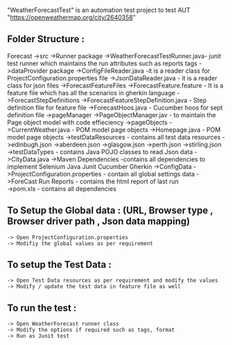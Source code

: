 "WeatherForecastTest" is an automation test project to test AUT "https://openweathermap.org/city/2640358"

Folder Structure :
-------------------------------------
Forecast
	->src
		->Runner package
			->WeatherForecastTestRunner.java- junit test runner which maintains the run attributes such as reports tags
		->dataProvider package
			->ConfigFileReader.java -it is a reader class for ProjectConfiguration.properties file
			->JsonDataReader.java - it is a reader class for json files
		->ForecastFeatureFiles
			->ForecastFeature.feature - It is a feature file which has all the scenarios in gherkin language
		->ForecastStepDefinitions
			->ForecastFeatureStepDefinition.java - Step definition file for feature file
			->ForecastHoos.java - Cucumber hoos for sept definition file
		->pageManager
			->PageObjectManager.jav - to maintain the Page object model with code effieciency
		->pageObjects
			->CurrentWeather.java - POM model page objects
			->Homepage.java - POM model page objects
		->testDataResources - contains all test data resources
			->edinbugh.json
			->aberdeen.json
			->glasgow.json
			->perth.json
			->stirling.json
		->testDataTypes - contains Java POJO classes to read Json data
			->CityData.java
	->Maven Dependencies
		-contains all dependencies to implement Selenium Java Junit Cucumber Gherkin
	->ConfigData
		->ProjectConfiguration.properties - contain all global settings data
	->ForeCast Run Reports - contains the html report of last run	
	->pom.xls - contains all dependencies
	
	
To Setup the Global data : (URL, Browser type , Browser driver path , Json data mapping)
-------------------------------------	
	-> Open ProjectConfiguration.properties
	-> Modifiy the global values as per requirement
	
To setup the Test Data : 
-------------------------------------
	-> Open Test Data resources as per requirement and modify the values
	-> Modify / update the test data in feature file as well
	
To run the test : 
-------------------------------------
	-> Open WeatherForecast runner class 
	-> Modify the options if required such as tags, format
	-> Run as Junit test